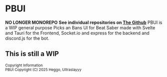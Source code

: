 # PBUI
**NO LONGER MONOREPO**
**See individual repositories on [The Github](https://github.com/orgs/BSPBUI/repositories)**
PBUI is a WIP general purpose Picks an Bans UI for Beat Saber made with Svelte and Tauri for the Frontend, Socket.io and express for the backend and discord.js for the bot.

## This is still a WIP

<sup>Copyright Information</sup> \
<sup>PBUI  Copyright (C) 2025 Heggo, Ultraslayyy</sup>
